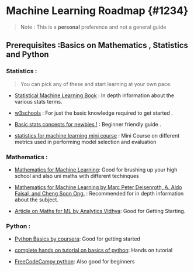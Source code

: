 
# Machine Learning Roadmap {#1234}

>Note : This is a **personal** preference and not a general guide



## Prerequisites :Basics on Mathematics , Statistics and Python 

### Statistics : 

> You can pick any of these and start learning at your own pace.

- [Statistical Machine Learning Book](https://yiqiaoyin.files.wordpress.com/2017/09/statistical_machine_learning.pdf) : In depth information about the various stats terms. 

- [w3schools](https://www.w3schools.com/ai/ai_statistics.asp) : For just the basic knowledge required to get started . 

- [Basic stats concepts for newbies !](https://www.analyticsvidhya.com/blog/2021/07/basic-statistics-concepts-for-machine-learning-newbies/) : Beginner friendly guide .


- [statistics for machine learning mini course](https://machinelearningmastery.com/statistics-for-machine-learning-mini-course/) : Mini Course on different metrics used in performing model selection and evaluation 

### Mathematics :

- [Mathematics for Machine Learning](https://www.coursera.org/specializations/mathematics-machine-learning): Good for brushing up your high school and also uni maths with different techinques 

- [Mathematics for Machine Learning by  Marc Peter Deisenroth, A. Aldo Faisal, and Cheng Soon Ong.](https://mml-book.github.io/) : Recommended for in depth information about the subject.

- [Article on Maths for ML by Analytics Vidhya](https://www.analyticsvidhya.com/blog/2021/06/how-to-learn-mathematics-for-machine-learning-what-concepts-do-you-need-to-master-in-data-science/): Good for Getting Starting.

### Python :

- [Python Basics by coursera](https://www.coursera.org/learn/python-basics): Good for getting started

- [complete hands on tutorial on basics of python](https://www.learnpython.org/): Hands on tutorial

- [FreeCodeCampy python](https://www.freecodecamp.org/news/learn-python-free-python-courses-for-beginners/): Also good for beginners

